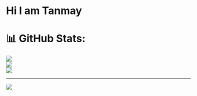 # Hi I am Tanmay
# 📊 GitHub Stats:
![](https://github-readme-stats.vercel.app/api?username=TJ456&theme=blue-green&hide_border=false&include_all_commits=true&count_private=false)<br/>
![](https://nirzak-streak-stats.vercel.app/?user=TJ456&theme=blue-green&hide_border=false)<br/>
![](https://github-readme-stats.vercel.app/api/top-langs/?username=TJ456&theme=blue-green&hide_border=false&include_all_commits=true&count_private=false&layout=compact)

---
[![](https://visitcount.itsvg.in/api?id=TJ456&icon=0&color=0)](https://visitcount.itsvg.in)
